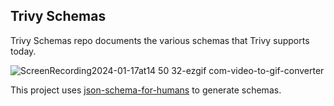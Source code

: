 ## Trivy Schemas

Trivy Schemas repo documents the various schemas that Trivy supports today.

![ScreenRecording2024-01-17at14 50 32-ezgif com-video-to-gif-converter](https://github.com/simar7/trivy-schemas/assets/1254783/2e9dac4d-fc46-4d4f-991c-63e32aef5baf)


This project uses [json-schema-for-humans](https://github.com/coveooss/json-schema-for-humans) to generate schemas.
